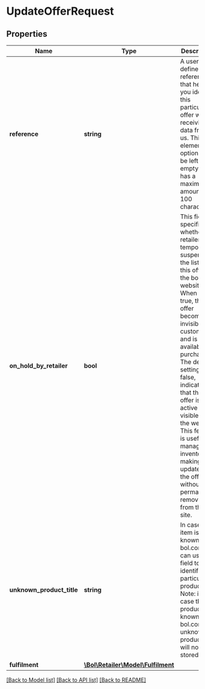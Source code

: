 # UpdateOfferRequest

## Properties
Name | Type | Description | Notes
------------ | ------------- | ------------- | -------------
**reference** | **string** | A user-defined reference that helps you identify this particular offer when receiving data from us. This element can optionally be left empty and has a maximum amount of 100 characters. | [optional] 
**on_hold_by_retailer** | **bool** | This field specifies whether the retailer has temporarily suspended the listing of this offer on the bol.com website. When set to true, the offer becomes invisible to customers and is not available for purchase. The default setting, false, indicates that the offer is active and visible on the website. This feature is useful for managing inventory or making updates to the offer without permanently removing it from the site. | [optional] [default to false]
**unknown_product_title** | **string** | In case the item is not known to bol.com you can use this field to identify this particular product. Note: in case the product is known to bol.com, the unknown product title will not be stored. | [optional] 
**fulfilment** | [**\Bol\Retailer\Model\Fulfilment**](Fulfilment.md) |  | 

[[Back to Model list]](../../README.md#documentation-for-models) [[Back to API list]](../../README.md#documentation-for-api-endpoints) [[Back to README]](../../README.md)

